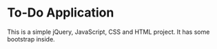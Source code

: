 # To-Do Application

This is a simple jQuery, JavaScript, CSS and HTML project. It has some bootstrap inside.

